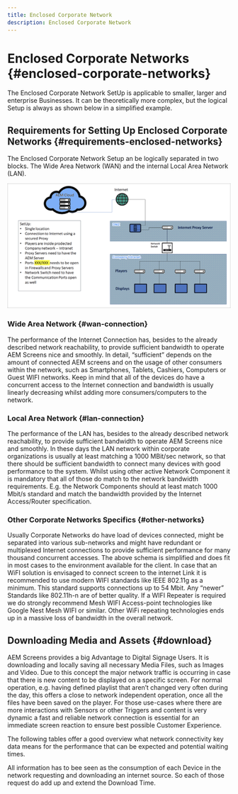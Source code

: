 ```yaml
---
title: Enclosed Corporate Network
description: Enclosed Corporate Network
---
```


# Enclosed Corporate Networks {#enclosed-corporate-networks}

The Enclosed Corporate Network SetUp is applicable to smaller, larger and enterprise Businesses. It can be theoretically more complex, but the logical Setup is always as shown below in a simplified example. 

## Requirements for Setting Up Enclosed Corporate Networks {#requirements-enclosed-networks}

The Enclosed Corporate Network Setup an be logically separated in two blocks. The Wide Area Network (WAN) and the internal Local Area Network (LAN).

![](/help/using/assets/enclosed-network-1.png)

### Wide Area Network {#wan-connection}

The performance of the Internet Connection has, besides to the already described network reachability, to provide sufficient bandwidth to operate AEM Screens nice and smoothly.
In detail, “sufficient” depends on the amount of connected AEM screens and on the usage of other consumers within the network, such as Smartphones, Tablets, Cashiers, Computers or Guest WIFI networks.
Keep in mind that all of the devices do have a concurrent access to the Internet connection and bandwidth is usually linearly decreasing whilst adding more consumers/computers to the network.

### Local Area Network {#lan-connection}

The performance of the LAN has, besides to the already described network reachability, to provide sufficient bandwidth to operate AEM Screens nice and smoothly. In these days the LAN network within corporate organizations is usually at least matching a 1000 MBit/sec network, so that there should be sufficient bandwidth to connect many devices with good performance to the system. Whilst using other active Network Component it is mandatory that all of those do match to the network bandwidth requirements. E.g. the Network Components should at least match 1000 Mbit/s standard and match the bandwidth provided by the Internet Access/Router specification.

### Other Corporate Networks Specifics {#other-networks}

Usually Corporate Networks do have load of devices connected, might be separated into various sub-networks and might have redundant or multiplexed Internet connections to provide sufficient performance for many thousand concurrent accesses.
The above schema is simplified and does fit in most cases to the environment available for the client.
In case that an WiFI solution is envisaged to connect screen to the internet Link it is recommended to use modern WIFI standards like IEEE 802.11g as a minimum. This standard supports connections up to 54 Mbit. Any “newer” Standards like 802.11h-n are of better quality. If a WIFI Repeater is required we do strongly recommend Mesh WIFI Access-point technologies like Google Nest Mesh WIFI or similar.
Other WiFi repeating technologies ends up in a massive loss of bandwidth in the overall network.

## Downloading Media and Assets {#download}

AEM Screens provides a big Advantage to Digital Signage Users. It is downloading and locally saving all necessary Media Files, such as Images and Video. Due to this concept the major network traffic is occurring in case that there is new content to be displayed on a specific screen. 
For normal operation, e.g. having defined playlist that aren’t changed very often during the day, this offers a close to network independent operation, once all the files have been saved on the player. For those use-cases where there are more interactions with Sensors or other Triggers and content is very dynamic a fast and reliable network connection is essential for an immediate screen reaction to ensure best possible Customer Experience. 

The following tables offer a good overview what network connectivity key data means for the performance that can be expected and potential waiting times.

All information has to bee seen as the consumption of each Device in the network requesting and downloading an internet source. So each of those request do add up and extend the Download Time.